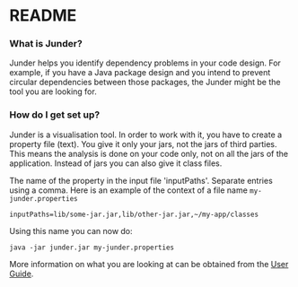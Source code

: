 # README 

### What is Junder?

Junder helps you identify dependency problems in your code design.  For example, if you have a Java package design and you intend to prevent circular dependencies between those packages, the Junder might be the tool you are looking for.  

### How do I get set up?

Junder is a visualisation tool.  In order to work with it, you have to create a property file (text).  You give it only your jars, not the jars of third parties.  This means the analysis is done on your code only, not on all the jars of the application.  Instead of jars you can also give it class files.

The name of the property in the input file 'inputPaths'. Separate entries using a comma.  Here is an example of the context of a file name `my-junder.properties`
~~~
inputPaths=lib/some-jar.jar,lib/other-jar.jar,~/my-app/classes
~~~

Using this name you can now do:
~~~
java -jar junder.jar my-junder.properties 
~~~

More information on what you are looking at can be obtained from the [User Guide](https://junder.netlify.app/userguide/).
